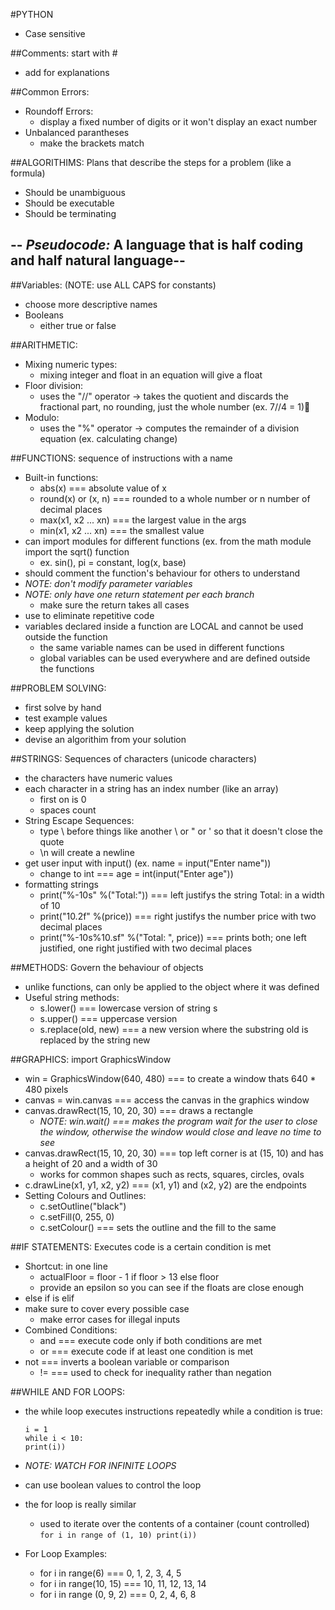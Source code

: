 #PYTHON
* Case sensitive


##Comments: start with #
* add for explanations


##Common Errors:
* Roundoff Errors:
	* display a fixed number of digits or it won't display an exact number
* Unbalanced parantheses
	* make the brackets match


##ALGORITHIMS: Plans that describe the steps for a problem (like a formula)
* Should be unambiguous
* Should be executable
* Should be terminating


--
*Pseudocode:*
A language that is half coding and half natural language--
--


##Variables: (NOTE: use ALL CAPS for constants)
* choose more descriptive names
* Booleans
  * either true or false


##ARITHMETIC:
* Mixing numeric types:
	* mixing integer and float in an equation will give a float
* Floor division:
	* uses the "//" operator -> takes the quotient and discards the fractional part, no rounding, just the whole number (ex. 7//4 = 1)
* Modulo:
	* uses the "%" operator -> computes the remainder of a division equation (ex. calculating change)


##FUNCTIONS: sequence of instructions with a name
* Built-in functions:
	* abs(x) === absolute value of x
	* round(x) or (x, n) === rounded to a whole number or n number of decimal places
	* max(x1, x2 ... xn) === the largest value in the args
	* min(x1, x2 ... xn) === the smallest value
* can import modules for different functions (ex. from the math module import the sqrt() function
	* ex. sin(), pi = constant, log(x, base)
* should comment the function's behaviour for others to understand
* *NOTE: don't modify parameter variables*
* *NOTE: only have one return statement per each branch*
	* make sure the return takes all cases
* use to eliminate repetitive code
* variables declared inside a function are LOCAL and cannot be used outside the function
	* the same variable names can be used in different functions
	* global variables can be used everywhere and are defined outside the functions



##PROBLEM SOLVING:
* first solve by hand
* test example values
* keep applying the solution
* devise an algorithim from your solution


##STRINGS: Sequences of characters (unicode characters)
* the characters have numeric values
* each character in a string has an index number (like an array)
	* first on is 0
	* spaces count
* String Escape Sequences:
	* type \ before things like another \ or " or ' so that it doesn't close the quote
	* \n will create a newline
* get user input with input() (ex. name = input("Enter name"))
	* change to int === age = int(input("Enter age"))
* formatting strings
	* print("%-10s" %("Total:")) === left justifys the string Total: in a width of 10
	* print("10.2f" %(price)) === right justifys the number price with two decimal places
	* print("%-10s%10.sf" %("Total: ", price)) === prints both; one left justified, one right justified with two decimal places


##METHODS: Govern the behaviour of objects
* unlike functions, can only be applied to the object where it was defined
* Useful string methods:
	* s.lower() === lowercase version of string s
	* s.upper() === uppercase version
	* s.replace(old, new) === a new version where the substring old is replaced by the string new


##GRAPHICS: import GraphicsWindow
* win = GraphicsWindow(640, 480) === to create a window thats 640 * 480 pixels
* canvas = win.canvas === access the canvas in the graphics window
* canvas.drawRect(15, 10, 20, 30) === draws a rectangle
	* *NOTE: win.wait() === makes the program wait for the user to close the window, otherwise the window would close and leave no time to see*
* canvas.drawRect(15, 10, 20, 30) === top left corner is at (15, 10) and has a height of 20 and a width of 30
	* works for common shapes such as rects, squares, circles, ovals
* c.drawLine(x1, y1, x2, y2) === (x1, y1) and (x2, y2) are the endpoints
* Setting Colours and Outlines:
	* c.setOutline("black")
	* c.setFill(0, 255, 0)
	* c.setColour() === sets the outline and the fill to the same


##IF STATEMENTS: Executes code is a certain condition is met
* Shortcut: in one line
	* actualFloor = floor - 1 if floor > 13 else floor
  * provide an epsilon so you can see if the floats are close enough
* else if is elif
* make sure to cover every possible case
  * make error cases for illegal inputs
* Combined Conditions:
  * and === execute code only if both conditions are met
  * or === execute code if at least one condition is met
* not === inverts a boolean variable or comparison
  * != === used to check for inequality rather than negation


##WHILE AND FOR LOOPS:
* the while loop executes instructions repeatedly while a condition is true:
	```
	i = 1
  while i < 10:
    print(i))
	```
* *NOTE: WATCH FOR INFINITE LOOPS*
* can use boolean values to control the loop
* the for loop is really similar
  * used to iterate over the contents of a container (count controlled)
		```
		for i in range of (1, 10)
      print(i))
		```

* For Loop Examples:
  * for i in range(6) === 0, 1, 2, 3, 4, 5
  * for i in range(10, 15) === 10, 11, 12, 13, 14
  * for i in range (0, 9, 2) === 0, 2, 4, 6, 8
